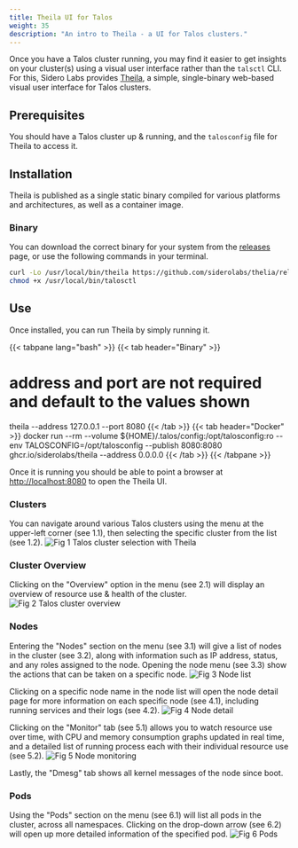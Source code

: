 ```yaml
---
title: Theila UI for Talos
weight: 35
description: "An intro to Theila - a UI for Talos clusters."
---
```


Once you have a Talos cluster running, you may find it easier to get insights on your cluster(s) using a visual user interface rather than the `talsctl` CLI.
For this, Sidero Labs provides [Theila](https://github.com/siderolabs/theila), a simple, single-binary web-based visual user interface for Talos clusters.

## Prerequisites

You should have a Talos cluster up & running, and the `talosconfig` file for Theila to access it.

## Installation

Theila is published as a single static binary compiled for various platforms and architectures, as well as a container image.

### Binary

You can download the correct binary for your system from the [releases](https://github.com/siderolabs/theila/releases) page, or use the following commands in your terminal.

```bash
curl -Lo /usr/local/bin/theila https://github.com/siderolabs/thelia/releases/download/{{< thelia_release >}}/thelia-$(uname -s | tr "[:upper:]" "[:lower:]")-amd64
chmod +x /usr/local/bin/talosctl
```

## Use

Once installed, you can run Theila by simply running it.

<!-- markdownlint-disable MD001 -->
<!-- markdownlint-disable MD022 -->
<!-- markdownlint-disable MD025 -->

{{< tabpane lang="bash" >}}
{{< tab header="Binary" >}}
# address and port are not required and default to the values shown
theila --address 127.0.0.1 --port 8080
{{< /tab >}}
{{< tab header="Docker" >}}
docker run --rm --volume ${HOME}/.talos/config:/opt/talosconfig:ro --env TALOSCONFIG=/opt/talosconfig --publish 8080:8080 ghcr.io/siderolabs/theila --address 0.0.0.0
{{< /tab >}}
{{< /tabpane >}}

Once it is running you should be able to point a browser at [http://localhost:8080](http://localhost:8080) to open the Theila UI.

### Clusters

You can navigate around various Talos clusters using the menu at the upper-left corner (see 1.1), then selecting the specific cluster from the list (see 1.2).
![Fig 1 Talos cluster selection with Theila](/images/theila-cluster-selection.png)

### Cluster Overview

Clicking on the "Overview" option in the menu (see 2.1) will display an overview of resource use & health of the cluster.
![Fig 2 Talos cluster overview](/images/theila-cluster-overview.png)

### Nodes

Entering the "Nodes" section on the menu (see 3.1) will give a list of nodes in the cluster (see 3.2), along with information such as IP address, status, and any roles assigned to the node.
Opening the node menu (see 3.3) show the actions that can be taken on a specific node.
![Fig 3 Node list](/images/theila-nodes.png)

Clicking on a specific node name in the node list will open the node detail page for more information on each specific node (see 4.1), including running services and their logs (see 4.2).
![Fig 4 Node detail](/images/theila-node-detail.png)

Clicking on the "Monitor" tab (see 5.1) allows you to watch resource use over time, with CPU and memory consumption graphs updated in real time, and a detailed list of running process each with their individual resource use (see 5.2).
![Fig 5 Node monitoring](/images/theila-node-monitor.png)

Lastly, the "Dmesg" tab shows all kernel messages of the node since boot.

### Pods

Using the "Pods" section on the menu (see 6.1) will list all pods in the cluster, across all namespaces.
Clicking on the drop-down arrow (see 6.2) will open up more detailed information of the specified pod.
![Fig 6 Pods](/images/theila-pods.png)
